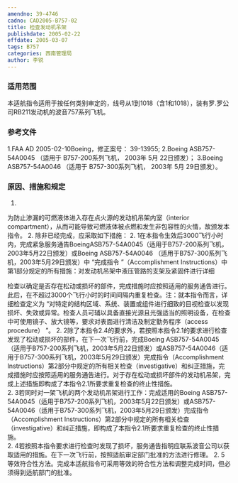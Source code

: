 ```yaml
---
amendno: 39-4746
cadno: CAD2005-B757-02
title: 检查发动机吊架
publishdate: 2005-02-22
effdate: 2005-03-07
tags: B757
categories: 西南管理局
author: 李锐
---
```


### 适用范围 
本适航指令适用于按任何类别审定的，线号从1到1018（含1和1018），装有罗.罗公司RB211发动机的波音757系列飞机。

### 参考文件
1.FAA 
AD 2005-02-10Boeing，修正案号： 39-13955; 
2.Boeing 
ASB757-54A0045 （适用于 B757-200系列飞机， 2003年 5月 22日颁发）； 
3.Boeing 
ASB757-54A0046 （适用于 B757-300系列飞机， 2003年 5月 29日颁发）。


### 原因、措施和规定 
1.
为防止渗漏的可燃液体进入存在点火源的发动机吊架内室（interior compartment），从而可能导致可燃液体被点燃和发生非包容性的火情，故颁发本指令。 
2.
除非已经完成，应采取如下措施： 
2.
1在本指令生效后3000飞行小时内，完成紧急服务通告BoeingASB757-54A0045（适用于B757-200系列飞机，2003年5月22日颁发）或Boeing ASB757-54A0046 （适用于B757-300系列飞机，2003年5月29日颁发）中 “完成指令 ”（Accomplishment Instructions）中第1部分规定的所有措施：对发动机吊架中液压管路的支架及紧固件进行详细

  
检查以确定是否存在松动或损坏的部件，完成措施时应按照适用的服务通告进行。此后，在不超过3000个飞行小时的时间间隔内重复检查。注：就本指令而言，详细检查定义为 “对特定的结构区域、系统、装置或组件进行细致的目视检查以发现损坏、失效或异常。检查人员可辅以具备直接光源且光强适当的照明设备，在检查中可使用镜子、放大镜等，要求对表面进行清洁及制定勤务程序（access procedure） ”。 
2.
2除了本指令2.4的要求外，若按照本指令2.1的要求进行检查发现了松动或损坏的部件，在下一次飞行前，完成Boeing ASB757-54A0045 （适用于B757-200系列飞机，2003年5月22日颁发）或ASB757-54A0046（适用于B757-300系列飞机，2003年5月29日颁发）完成指令（Accomplishment Instructions）第2部分中规定的所有相关检查（investigative）和纠正措施，完成措施时应按照适用的服务通告进行。对于存在松动或损坏部件的发动机吊架，完成上述措施即构成了本指令2.1所要求重复检查的终止性措施。  
2.
3若同时对一架飞机的两个发动机吊架进行工作：完成适用的Boeing ASB757-54A0045（适用于B757-200系列飞机，2003年5月22日颁发）或ASB757-54A0046（适用于B757-300系列飞机，2003年5月29日颁发）完成指令（Accomplishment Instructions）第2部分中规定的所有相关检查（investigative）和纠正措施，即构成了本指令2.1所要求重复检查的终止性措施。  
2.
4若按照本指令要求进行检查时发现了损坏，服务通告指明应联系波音公司以获取适用的措施。在下一次飞行前，按照适航审定部门批准的方法进行修理。 
2.
5等效符合性方法。完成本适航指令可采用等效的符合性方法和调整完成时间，但必须得到适航部门的批准。 

